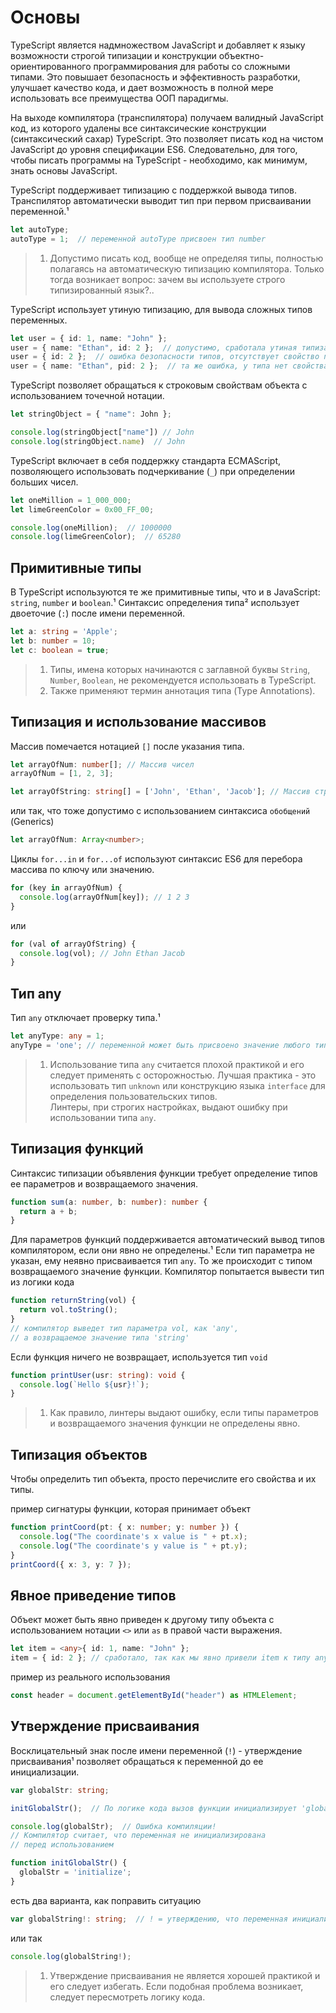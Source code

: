 # Основы

TypeScript является надмножеством JavaScript и добавляет к языку возможности строгой типизации и конструкции объектно-ориентированного программирования для работы со сложными типами. Это повышает безопасность и эффективность разработки, улучшает качество кода, и дает возможность в полной мере использовать все преимущества ООП парадигмы.

На выходе компилятора (транспилятора) получаем валидный JavaScript код, из которого удалены все синтаксические конструкции (синтаксический сахар) TypeScript. Это позволяет писать код на чистом JavaScript до уровня спецификации ES6. Следовательно, для того, чтобы писать программы на TypeScript - необходимо, как минимум, знать основы JavaScript.

TypeScript поддерживает типизацию с поддержкой вывода типов. Транспилятор автоматически выводит тип при первом присваивании переменной.&#185;

```ts
let autoType;
autoType = 1;  // переменной autoType присвоен тип number
```

>1. Допустимо писать код, вообще не определяя типы, полностью полагаясь на автоматическую типизацию компилятора. Только тогда возникает вопрос: зачем вы используете строго типизированный язык?..

TypeScript использует утиную типизацию, для вывода сложных типов переменных.

```ts
let user = { id: 1, name: "John" };
user = { name: "Ethan", id: 2 };  // допустимо, сработала утиная типизация
user = { id: 2 };  // ошибка безопасности типов, отсутствует свойство name
user = { name: "Ethan", pid: 2 };  // та же ошибка, у типа нет свойства pid
```

TypeScript позволяет обращаться к строковым свойствам объекта с использованием точечной нотации.

```ts
let stringObject = { "name": John };

console.log(stringObject["name"]) // John
console.log(stringObject.name)  // John
```

TypeScript включает в себя поддержку стандарта ECMAScript, позволяющего использовать подчеркивание (`_`) при определении больших чисел.

```ts
let oneMillion = 1_000_000;
let limeGreenColor = 0x00_FF_00;

console.log(oneMillion);  // 1000000
console.log(limeGreenColor);  // 65280
```

## Примитивные типы

В TypeScript используются те же примитивные типы, что и в JavaScript: `string`, `number` и `boolean`.&#185; Синтаксис определения типа&#178; использует двоеточие (`:`) после имени переменной.

```ts
let a: string = 'Apple';
let b: number = 10;
let c: boolean = true;
```

>1. Типы, имена которых начинаются с заглавной буквы `String`, `Number`, `Boolean`, не рекомендуется использовать в TypeScript.
>2. Также применяют термин аннотация типа (Type Annotations).

## Типизация и использование массивов

Массив помечается нотацией `[]` после указания типа.

```ts
let arrayOfNum: number[]; // Массив чисел
arrayOfNum = [1, 2, 3];

let arrayOfString: string[] = ['John', 'Ethan', 'Jacob']; // Массив строк
```

или так, что тоже допустимо с использованием синтаксиса `обобщений` (Generics)

```ts
let arrayOfNum: Array<number>;
```

Циклы `for...in` и `for...of` используют синтаксис ES6 для перебора массива по ключу или значению.

```ts
for (key in arrayOfNum) {
  console.log(arrayOfNum[key]); // 1 2 3
}
```

или

```ts
for (val of arrayOfString) {
  console.log(vol); // John Ethan Jacob
}
```

## Тип any

Тип `any` отключает проверку типа.&#185;

```ts
let anyType: any = 1;
anyType = 'one'; // переменной может быть присвоено значение любого типа
```

>1. Использование типа `any` считается плохой практикой и его следует применять с осторожностью. Лучшая практика - это использовать тип `unknown` или конструкцию языка `interface` для определения пользовательских типов.  
>Линтеры, при строгих настройках, выдают ошибку при использовании типа `any`.

## Типизация функций

Синтаксис типизации объявления функции требует определение типов ее параметров и возвращаемого значения.

```ts
function sum(a: number, b: number): number {
  return a + b;
}
```

Для параметров функций поддерживается автоматический вывод типов компилятором, если они явно не определены.&#185; Если тип параметра не указан, ему неявно присваивается тип `any`. То же происходит с типом возвращаемого значение функции. Компилятор попытается вывести тип из логики кода

```ts
function returnString(vol) {
  return vol.toString();
}
// компилятор выведет тип параметра vol, как 'any',
// а возвращаемое значение типа 'string'
```

Если функция ничего не возвращает, используется тип `void`

```ts
function printUser(usr: string): void {
  console.log(`Hello ${usr}!`);
}
```

>1. Как правило, линтеры выдают ошибку, если типы параметров и возвращаемого значения функции не определены явно.

## Типизация объектов

Чтобы определить тип объекта, просто перечислите его свойства и их типы.

пример сигнатуры функции, которая принимает объект

```ts
function printCoord(pt: { x: number; y: number }) {
  console.log("The coordinate's x value is " + pt.x);
  console.log("The coordinate's y value is " + pt.y);
}
printCoord({ x: 3, y: 7 });
```

## Явное приведение типов

Объект может быть явно приведен к другому типу объекта с использованием нотации `<>` или `as` в правой части выражения.

```ts
let item = <any>{ id: 1, name: "John" };
item = { id: 2 }; // сработало, так как мы явно привели item к типу any
```

пример из реального использования

```ts
const header = document.getElementById("header") as HTMLElement;
```

## Утверждение присваивания

Восклицательный знак после имени переменной (`!`) - утверждение присваивания&#185;  позволяет обращаться к переменной до ее инициализации.

```ts
var globalStr: string;

initGlobalStr();  // По логике кода вызов функции инициализирует 'globalStr'

console.log(globalStr);  // Ошибка компиляции!
// Компилятор считает, что переменная не инициализирована
// перед использованием

function initGlobalStr() {
  globalStr = 'initialize';
}
```

есть два варианта, как поправить ситуацию

```ts
var globalString!: string;  // ! = утверждению, что переменная инициализирована
```

или так

```ts
console.log(globalString!);
```

>1. Утверждение присваивания не является хорошей практикой и его следует избегать. Если подобная проблема возникает, следует пересмотреть логику кода.
